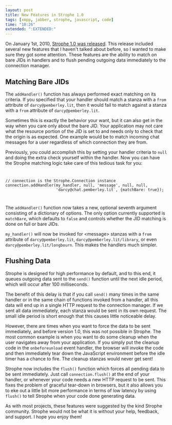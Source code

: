 ```yaml
---
layout: post
title: New Features in Strophe 1.0
tags: [xmpp, jabber, strophe, javascript, code]
time: "10:26"
extended: ":EXTENDED:"
---
```


On January 1st, 2010, [Strophe 1.0 was released](http://metajack.im/2010/01/01/celebrate-2010-with-strophejs-10/). This release
included several new features that I haven't talked about before, so I
wanted to make sure they got some attention. These features are the
ability to match on bare JIDs in handlers and to flush pending
outgoing data immediately to the connection manager.

## Matching Bare JIDs

The `addHandler()` function has always performed exact matching on its
criteria. If you specified that your handler should match a stanza
with a `from` attribute of `darcy@pemberley.lit`, then it
would fail to match against a stanza with a `from` attribute of
`darcy@pemberley.lit`.

Sometimes this is exactly the behavior your want, but it can also get
in the way when you care only about the bare JID. Your application may
not care what the resource portion of the JID is set to and needs only
to check that the origin is as expected. One example would be to match
incoming chat messages for a user regardless of which connection they
are from.

Previously, you could accomplish this by setting your handler criteria
to `null` and doing the extra check yourself within the handler. Now
you can have the Strophe matching logic take care of this tedious task
for you:

<code>
<pre name='code' class='javascript'>
// connection is the Strophe.Connection instance
connection.addHandler(my_handler, null, 'message', null, null,
                      'darcy@chat.pemberley.lit`, {matchBare: true});
</pre>
</code>

The `addHandler()` function now takes a new, optional seventh argument
consisting of a dictionary of options. The only option currently
supported is `matchBare`, which defaults to `false` and controls
whether the JID matching is done on full or bare JIDs.

`my_handler()` will now be invoked for &lt;message> stanzas with a
`from` attribute of `darcy@pemberley.lit`,
`darcy@pemberley.lit/library`, or even
`darcy@pemberley.lit/longbourn`. This makes the handlers much simpler.

## Flushing Data

Strophe is designed for high performance by default, and to this end,
it queues outgoing data sent to the `send()` function until the next
idle period, which will occur after 100 milliseconds.

The benefit of this delay is that if you call `send()` many times in
the same handler or in the same chain of functions invoked from a
handler, all this data will end up in a single HTTP request to the
connection manager. If we sent all data immediately, each stanza would
be sent in its own request. The small idle period is short enough that
this causes little noticeable delay.

However, there are times when you want to force the data to be sent
immediately, and before version 1.0, this was not possible in
Strophe. The most common example is when you want to do some cleanup
when the user navigates away from your application. If you simply put
the cleanup code in the `onbeforeunload` event handler, the browser
will invoke the code and then immediately tear down the JavaScript
environment before the idle timer has a chance to fire. The cleanup
stanzas would never get sent!

Strophe now includes the `flush()` function which forces all pending
data to be sent immediately. Just call `connection.flush()` at the end
of your handler, or whenever your code needs a new HTTP request to be
sent. This fixes the problem of graceful tear-down in browsers, but it
also allows you to eke out a little bit more performance in terms of
low latency by using `flush()` to tell Strophe when your code done
generating data.

As with most projects, these features were suggested by the kind
Strophe community. Strophe would not be what it is without your help,
feedback, and support. I hope you enjoy them!
